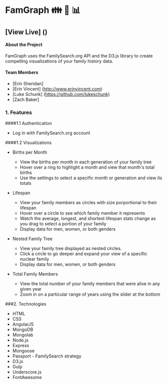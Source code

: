 # FamGraph  :family: :deciduous_tree: :bar_chart:
## [View Live] ()


#### About the Project

FamGraph uses the FamilySearch.org API and the D3.js library to create compelling visualizations of your family history data.

#### Team Members
* [Erin Sheridan] 
* [Erin Vincent] (http://www.erinvincent.com)
* [Luke Schunk] (https://github.com/lukeschunk)
* [Zach Baker] 

### 1. Features

####1.1 Authentication
  * Log in with FamilySearch.org account

####1.2 Visualizations

  * Births per Month
    * View the births per month in each generation of your family tree
    * Hover over a ring to highlight a month and view that month's total births
    * Use the settings to select a specific month or generation and view its totals

  * Lifespan
    * View your family members as circles with size porportional to their lifespan
    * Hover over a circle to see which family member it represents
    * Watch the average, longest, and shortest lifespan stats change as you drag to select a portion of your family
    * Display data for men, women, or both genders

  * Nested Family Tree
    * View your family tree displayed as nested circles.
    * Click a circle to go deeper and expand your view of a specific nuclear family
    * Display data for men, women, or both genders

  * Total Family Members
    * View the total number of your family members that were alive in any given year
    * Zoom in on a particular range of years using the slider at the bottom



###2. Technologies
  * HTML
  * CSS
  * AngularJS
  * MongoDB
  * Mongolab
  * Node.js
  * Express
  * Mongoose
  * Passport - FamilySearch strategy
  * D3.js
  * Gulp
  * Underscore.js
  * FontAwesome

